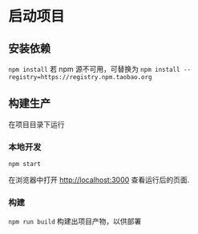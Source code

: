 # 启动项目

## 安装依赖

`npm install`
若 npm 源不可用，可替换为
`npm install --registry=https://registry.npm.taobao.org`

## 构建生产

在项目目录下运行

### 本地开发

`npm start`

在浏览器中打开 [http://localhost:3000](http://localhost:3000) 查看运行后的页面.

### 构建
`npm run build`
构建出项目产物，以供部署
